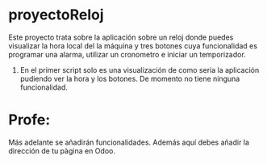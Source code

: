 # proyectoReloj
Este proyecto trata sobre la aplicación sobre un reloj donde puedes visualizar la hora local del la máquina y tres botones cuya funcionalidad es programar una alarma, utilizar un cronometro e iniciar un temporizador.
1. En el primer script solo es una visualización de como seria la aplicación pudiendo ver la hora y los botones. De momento no tiene ninguna funcionalidad.

# Profe:
Más adelante se añadirán funcionalidades.
Además aquí debes añadir la dirección de tu pàgina en Odoo.
